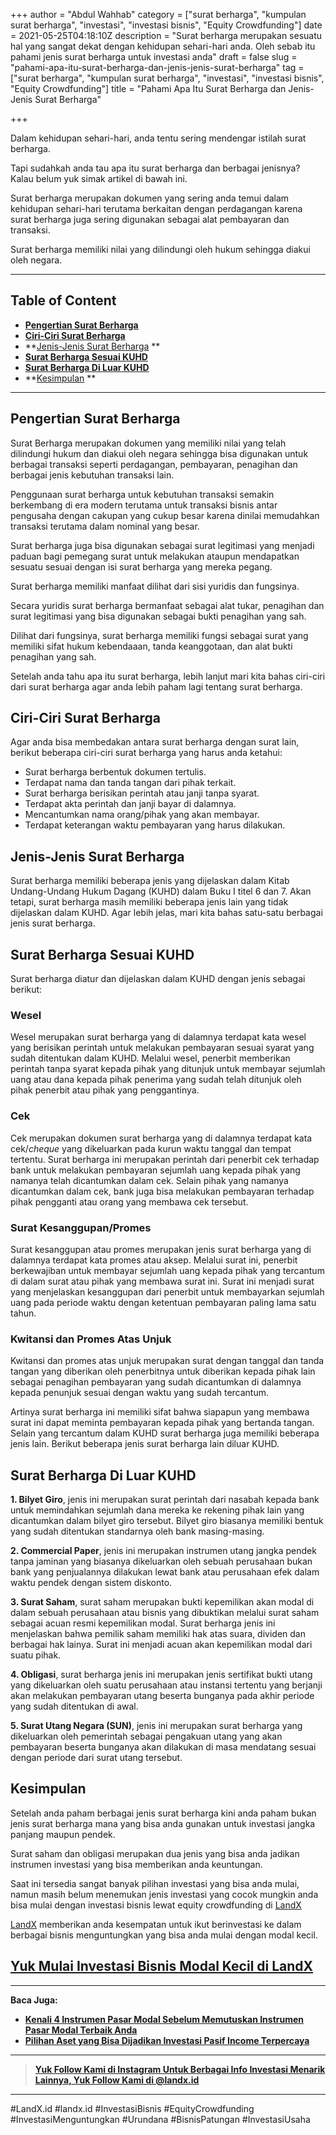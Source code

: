 +++
author = "Abdul Wahhab"
category = ["surat berharga", "kumpulan surat berharga", "investasi", "investasi bisnis", "Equity Crowdfunding"]
date = 2021-05-25T04:18:10Z
description = "Surat berharga merupakan sesuatu hal yang sangat dekat dengan kehidupan sehari-hari anda. Oleh sebab itu pahami jenis surat berharga untuk investasi anda"
draft = false
slug = "pahami-apa-itu-surat-berharga-dan-jenis-jenis-surat-berharga"
tag = ["surat berharga", "kumpulan surat berharga", "investasi", "investasi bisnis", "Equity Crowdfunding"]
title = "Pahami Apa Itu Surat Berharga dan Jenis-Jenis Surat Berharga"

+++


Dalam kehidupan sehari-hari, anda tentu sering mendengar istilah surat berharga.

Tapi sudahkah anda tau apa itu surat berharga dan berbagai jenisnya? Kalau belum yuk simak artikel di bawah ini.

Surat berharga merupakan dokumen yang sering anda temui dalam kehidupan sehari-hari terutama berkaitan dengan perdagangan karena surat berharga juga sering digunakan sebagai alat pembayaran dan transaksi.

Surat berharga memiliki nilai yang dilindungi oleh hukum sehingga diakui oleh negara.

---

## Table of Content

* **[Pengertian Surat Berharga](#pengertian-surat-berharga)**
* **[Ciri-Ciri Surat Berharga](#ciri-ciri-surat-berharga)**
* **[Jenis-Jenis Surat Berharga](#jenis-jenis-surat-berharga) **
* **[Surat Berharga Sesuai KUHD](#surat-berharga-sesuai-kuhd)**
* **[Surat Berharga Di Luar KUHD](#surat-berharga-di-luar-kuhd)**
* **[Kesimpulan](#kesimpulan ) **

---

## Pengertian Surat Berharga

Surat Berharga merupakan dokumen yang memiliki nilai yang telah dilindungi hukum dan diakui oleh negara sehingga bisa digunakan untuk berbagai transaksi seperti perdagangan, pembayaran, penagihan dan berbagai jenis kebutuhan transaksi lain.

Penggunaan surat berharga untuk kebutuhan transaksi semakin berkembang di era modern terutama untuk transaksi bisnis antar pengusaha dengan cakupan yang cukup besar karena dinilai memudahkan transaksi terutama dalam nominal yang besar.

Surat berharga juga bisa digunakan sebagai surat legitimasi yang menjadi paduan bagi pemegang surat untuk melakukan ataupun mendapatkan sesuatu sesuai dengan isi surat berharga yang mereka pegang.

Surat berharga memiliki manfaat dilihat dari sisi yuridis dan fungsinya.

Secara yuridis surat berharga bermanfaat sebagai alat tukar, penagihan dan surat legitimasi yang bisa digunakan sebagai bukti penagihan yang sah.

Dilihat dari fungsinya, surat berharga memiliki fungsi sebagai surat yang memiliki sifat hukum kebendaaan, tanda keanggotaan, dan alat bukti penagihan yang sah.

Setelah anda tahu apa itu surat berharga, lebih lanjut mari kita bahas ciri-ciri dari surat berharga agar anda lebih paham lagi tentang surat berharga.

## Ciri-Ciri Surat Berharga

Agar anda bisa membedakan antara surat berharga dengan surat lain, berikut beberapa ciri-ciri surat berharga yang harus anda ketahui:

* Surat berharga berbentuk dokumen tertulis.
* Terdapat nama dan tanda tangan dari pihak terkait.
* Surat berharga berisikan perintah atau janji tanpa syarat.
* Terdapat akta perintah dan janji bayar di dalamnya.
* Mencantumkan nama orang/pihak yang akan membayar. 
* Terdapat keterangan waktu pembayaran yang harus dilakukan.

## Jenis-Jenis Surat Berharga

Surat berharga memiliki beberapa jenis yang dijelaskan dalam Kitab Undang-Undang Hukum Dagang (KUHD) dalam Buku I titel 6 dan 7. Akan tetapi, surat berharga masih memiliki beberapa jenis lain yang tidak dijelaskan dalam KUHD. Agar lebih jelas, mari kita bahas satu-satu berbagai jenis surat berharga.

## Surat Berharga Sesuai KUHD

Surat berharga diatur dan dijelaskan dalam KUHD dengan jenis sebagai berikut:

### Wesel

Wesel merupakan surat berharga yang di dalamnya terdapat kata wesel yang berisikan perintah untuk melakukan pembayaran sesuai syarat yang sudah ditentukan dalam KUHD. Melalui wesel, penerbit memberikan perintah tanpa syarat kepada pihak yang ditunjuk untuk membayar sejumlah uang atau dana kepada pihak penerima yang sudah telah ditunjuk oleh pihak penerbit atau pihak yang penggantinya.

### Cek

Cek merupakan dokumen surat berharga yang di dalamnya terdapat kata cek/_cheque_ yang dikeluarkan pada kurun waktu tanggal dan tempat tertentu. Surat berharga ini merupakan perintah dari penerbit cek terhadap bank untuk melakukan pembayaran sejumlah uang kepada pihak yang namanya telah dicantumkan dalam cek. Selain pihak yang namanya dicantumkan dalam cek, bank juga bisa melakukan pembayaran terhadap pihak pengganti atau orang yang membawa cek tersebut.

### Surat Kesanggupan/Promes

Surat kesanggupan atau promes merupakan jenis surat berharga yang di dalamnya terdapat kata promes atau aksep. Melalui surat ini, penerbit berkewajiban untuk membayar sejumlah uang kepada pihak yang tercantum di dalam surat atau pihak yang membawa surat ini. Surat ini menjadi surat yang menjelaskan kesanggupan dari penerbit untuk membayarkan sejumlah uang pada periode waktu dengan ketentuan pembayaran paling lama satu tahun.

### Kwitansi dan Promes Atas Unjuk

Kwitansi dan promes atas unjuk merupakan surat dengan tanggal dan tanda tangan yang diberikan oleh penerbitnya untuk diberikan kepada pihak lain sebagai penagihan pembayaran yang sudah dicantumkan di dalamnya kepada penunjuk sesuai dengan waktu yang sudah tercantum.

Artinya surat berharga ini memiliki sifat bahwa siapapun yang membawa surat ini dapat meminta pembayaran kepada pihak yang bertanda tangan.  Selain yang tercantum dalam KUHD surat berharga juga memiliki beberapa jenis lain. Berikut beberapa jenis surat berharga lain diluar KUHD.

## Surat Berharga Di Luar KUHD

**1. Bilyet Giro**, jenis ini merupakan surat perintah dari nasabah kepada bank untuk memindahkan sejumlah dana mereka ke rekening pihak lain yang dicantumkan dalam bilyet giro tersebut. Bilyet giro biasanya memiliki bentuk yang sudah ditentukan standarnya oleh bank masing-masing. 

**2. Commercial Paper**, jenis ini merupakan instrumen utang jangka pendek tanpa jaminan yang biasanya dikeluarkan oleh sebuah perusahaan bukan bank yang penjualannya dilakukan lewat bank atau perusahaan efek dalam waktu pendek dengan sistem diskonto.

**3. Surat Saham**, surat saham merupakan bukti kepemilikan akan modal di dalam sebuah perusahaan atau bisnis yang dibuktikan melalui surat saham sebagai acuan resmi kepemilikan modal. Surat berharga jenis ini menjelaskan bahwa pemilik saham memiliki hak atas suara, dividen dan berbagai hak lainya. Surat ini menjadi acuan akan kepemilikan modal dari suatu pihak.

**4. Obligasi**, surat berharga jenis ini merupakan jenis sertifikat bukti utang yang dikeluarkan oleh suatu perusahaan atau instansi tertentu yang berjanji akan melakukan pembayaran utang beserta bunganya pada akhir periode yang sudah ditentukan di awal. 

**5. Surat Utang Negara (SUN)**, jenis ini merupakan surat berharga yang dikeluarkan oleh pemerintah sebagai pengakuan utang yang akan pembayaran beserta bunganya akan dilakukan di masa mendatang sesuai dengan periode dari surat utang tersebut.

## Kesimpulan

Setelah anda paham berbagai jenis surat berharga kini anda paham bukan jenis surat berharga mana yang bisa anda gunakan untuk investasi jangka panjang maupun pendek.

Surat saham dan obligasi merupakan dua jenis yang bisa anda jadikan instrumen investasi yang bisa memberikan anda keuntungan.

Saat ini tersedia sangat banyak pilihan investasi yang bisa anda mulai, namun masih belum menemukan jenis investasi yang cocok mungkin anda bisa mulai dengan investasi bisnis lewat equity crowdfunding di [LandX](https://landx.id/)

[LandX](https://landx.id/) memberikan anda kesempatan untuk ikut berinvestasi ke dalam berbagai bisnis menguntungkan yang bisa anda mulai dengan modal kecil.

## [Yuk Mulai Investasi Bisnis Modal Kecil di LandX](https://landx.id/)

---

**Baca Juga:**

* **[Kenali 4 Instrumen Pasar Modal Sebelum Memutuskan Instrumen Pasar Modal Terbaik Anda](https://landx.id/blog/kenali-4-instrumen-pasar-modal-sebelum-memutuskan-instrumen-pasar-modal-terbaik-anda/)**
* **[Pilihan Aset yang Bisa Dijadikan Investasi Pasif Income Terpercaya](https://landx.id/blog/pilihan-aset-yang-bisa-dijadikan-investasi-pasif-income-terpercaya/)**

---

> [**Yuk Follow Kami di Instagram Untuk Berbagai Info Investasi Menarik Lainnya, Yuk Follow Kami di @landx.id**](https://instagram.com/landx.id?utm_medium=copy_link)

---

#LandX.id	#landx.id	#InvestasiBisnis	#EquityCrowdfunding	#InvestasiMenguntungkan	#Urundana	#BisnisPatungan	#InvestasiUsaha

